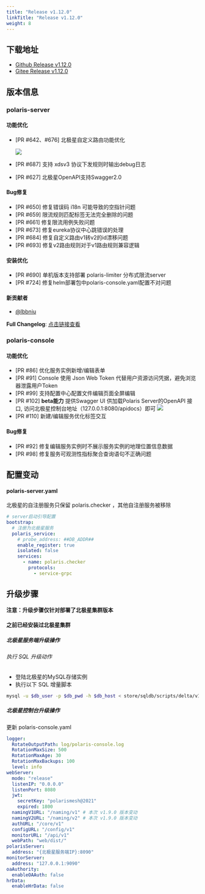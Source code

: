 ```yaml
---
title: "Release v1.12.0"
linkTitle: "Release v1.12.0"
weight: 8
---
```


## 下载地址

- [Github Release v1.12.0](https://github.com/polarismesh/polaris/releases/tag/v1.12.0)
- [Gitee Release v1.12.0](https://gitee.com/polarismesh/polaris/releases/tag/v1.12.0)

## 版本信息

### polaris-server

#### 功能优化

- [PR #642、#676] 北极星自定义路由功能优化
  
  ![](../images/release-v1.12/release-1.12.0-router.png)
- [PR #687] 支持 xdsv3 协议下发规则时输出debug日志
- [PR #627] 北极星OpenAPI支持Swagger2.0

#### Bug修复

- [PR #650] 修复错误码 i18n 可能导致的空指针问题
- [PR #659] 限流规则匹配标签无法完全删除的问题
- [PR #661] 修复限流用例失败问题
- [PR #673] 修复eureka协议中心跳错误的处理
- [PR #684] 修复自定义路由v1转v2的id漂移问题
- [PR #693] 修复v2路由规则对于v1路由规则兼容逻辑

#### 安装优化

- [PR #690] 单机版本支持部署 polaris-limiter 分布式限流server
- [PR #724] 修复helm部署包中polaris-console.yaml配置不对问题

#### 新贡献者

* [@lbbniu](https://github.com/lbbniu)

**Full Changelog**: [点击链接查看](https://github.com/polarismesh/polaris/compare/v1.11.3...v1.12.0)

### polaris-console

#### 功能优化

- [PR #86] 优化服务实例新增/编辑表单
- [PR #91] Console 使用 Json Web Token 代替用户资源访问凭据，避免浏览器泄露用户Token
- [PR #99] 支持配置中心配置文件编辑页面全屏编辑
- [PR #102] **beta能力** 提供Swagger UI 供加载Polaris Server的OpenAPI 接口, 访问北极星控制台地址（127.0.0.1:8080/apidocs）即可
  ![](../images/release-v1.12/release-1.12.0-swagger.png)
- [PR #110] 新建/编辑服务优化标签交互
 
#### Bug修复

- [PR #92] 修复编辑服务实例时不展示服务实例的地理位置信息数据
- [PR #98] 修复服务可观测性指标聚合查询语句不正确问题

## 配置变动

#### polaris-server.yaml

北极星的自注册服务只保留 polaris.checker ，其他自注册服务被移除

```yaml
# server启动引导配置
bootstrap:
  # 注册为北极星服务
  polaris_service:
    # probe_address: ##DB_ADDR##
    enable_register: true
    isolated: false
    services:
      - name: polaris.checker
        protocols:
          - service-grpc
```

## 升级步骤

**注意：升级步骤仅针对部署了北极星集群版本**

#### 之前已经安装过北极星集群

##### 北极星服务端升级操作

###### 执行 SQL 升级动作

- 登陆北极星的MySQL存储实例
- 执行以下 SQL 增量脚本

```bash
mysql -u $db_user -p $db_pwd -h $db_host < store/sqldb/scripts/delta/v1_11_0-v1_12_0.sql
```

##### 北极星控制台升级操作

更新 polaris-console.yaml 

```yaml
logger:
  RotateOutputPath: log/polaris-console.log
  RotationMaxSize: 500
  RotationMaxAge: 30
  RotationMaxBackups: 100
  level: info
webServer:
  mode: "release"
  listenIP: "0.0.0.0"
  listenPort: 8080
  jwt:
    secretKey: "polarismesh@2021"
    expired: 1800
  namingV1URL: "/naming/v1" # 本次 v1.9.0 版本变动
  namingV2URL: "/naming/v2" # 本次 v1.9.0 版本变动
  authURL: "/core/v1"
  configURL: "/config/v1"
  monitorURL: "/api/v1"
  webPath: "web/dist/"
polarisServer:
  address: "{北极星服务端IP}:8090"
monitorServer:
  address: "127.0.0.1:9090"
oaAuthority:
  enableOAAuth: false
hrData:
  enableHrData: false
```
